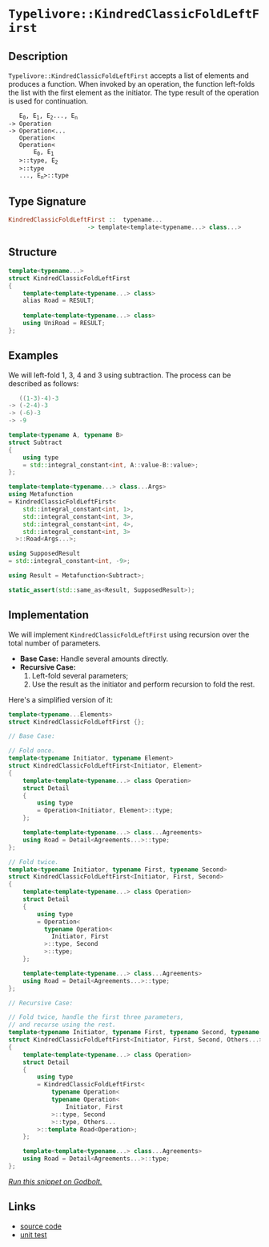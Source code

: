 <!-- Copyright 2024 Feng Mofan
SPDX-License-Identifier: Apache-2.0 -->

# `Typelivore::KindredClassicFoldLeftFirst`

## Description

`Typelivore::KindredClassicFoldLeftFirst` accepts a list of elements and produces a function.
When invoked by an operation, the function left-folds the list with the first element as the initiator.
The type result of the operation is used for continuation.

<pre><code>   E<sub>0</sub>, E<sub>1</sub>, E<sub>2</sub>..., E<sub>n</sub>
-> Operation
-> Operation&lt;...
   Operation&lt;
   Operation&lt;
       E<sub>0</sub>, E<sub>1</sub>
   &gt;::type, E<sub>2</sub>
   &gt;::type
   ..., E<sub>n</sub>&gt;::type</code></pre>

## Type Signature

```Haskell
KindredClassicFoldLeftFirst ::  typename...
                      -> template<template<typename...> class...>
```

## Structure

```C++
template<typename...>
struct KindredClassicFoldLeftFirst
{
    template<template<typename...> class>
    alias Road = RESULT;
        
    template<template<typename...> class>
    using UniRoad = RESULT;
};
```

## Examples

We will left-fold 1, 3, 4 and 3 using subtraction.
The process can be described as follows:

```C++
   ((1-3)-4)-3
-> (-2-4)-3
-> (-6)-3
-> -9
```

```C++
template<typename A, typename B>
struct Subtract
{
    using type
    = std::integral_constant<int, A::value-B::value>;
};

template<template<typename...> class...Args>
using Metafunction 
= KindredClassicFoldLeftFirst<
    std::integral_constant<int, 1>,
    std::integral_constant<int, 3>,
    std::integral_constant<int, 4>,
    std::integral_constant<int, 3>
  >::Road<Args...>;

using SupposedResult
= std::integral_constant<int, -9>;

using Result = Metafunction<Subtract>;

static_assert(std::same_as<Result, SupposedResult>);
```

## Implementation

We will implement `KindredClassicFoldLeftFirst` using recursion over the total number of parameters.

- **Base Case:** Handle several amounts directly.
- **Recursive Case:**
  1. Left-fold several parameters;
  2. Use the result as the initiator and perform recursion to fold the rest.

Here's a simplified version of it:

```C++
template<typename...Elements>
struct KindredClassicFoldLeftFirst {};

// Base Case:

// Fold once.
template<typename Initiator, typename Element>
struct KindredClassicFoldLeftFirst<Initiator, Element>
{
    template<template<typename...> class Operation>
    struct Detail
    {
        using type 
        = Operation<Initiator, Element>::type;
    };

    template<template<typename...> class...Agreements>
    using Road = Detail<Agreements...>::type;
};

// Fold twice.
template<typename Initiator, typename First, typename Second>
struct KindredClassicFoldLeftFirst<Initiator, First, Second>
{
    template<template<typename...> class Operation>
    struct Detail
    {
        using type 
        = Operation<
          typename Operation<
            Initiator, First
          >::type, Second
          >::type;
    };

    template<template<typename...> class...Agreements>
    using Road = Detail<Agreements...>::type;
};

// Recursive Case:

// Fold twice, handle the first three parameters,
// and recurse using the rest.
template<typename Initiator, typename First, typename Second, typename...Others>
struct KindredClassicFoldLeftFirst<Initiator, First, Second, Others...>
{
    template<template<typename...> class Operation>
    struct Detail
    {
        using type 
        = KindredClassicFoldLeftFirst<
            typename Operation<
            typename Operation<
                Initiator, First
            >::type, Second
            >::type, Others...
        >::template Road<Operation>;
    };

    template<template<typename...> class...Agreements>
    using Road = Detail<Agreements...>::type;
};
```

[*Run this snippet on Godbolt.*](https://godbolt.org/#z:OYLghAFBqd5QCxAYwPYBMCmBRdBLAF1QCcAaPECAMzwBtMA7AQwFtMQByARg9KtQYEAysib0QXACx8BBAKoBnTAAUAHpwAMvAFYTStJg1DIApACYAQuYukl9ZATwDKjdAGFUtAK4sGIAKwAzKSuADJ4DJgAcj4ARpjEIACcXKQADqgKhE4MHt6%2BAcEZWY4C4ZExLPGJKbaY9qUMQgRMxAR5Pn5BdQ05za0E5dFxCcmpCi1tHQXdEwNDldVjAJS2qF7EyOwcBJgsaQa7JoFuBACeaYysmAB0d9j0bIIKx9gmGgCCE8ReDgDUAGkIuhiJh3AYFFlkAAxTzoUKYKgEaF4YgTP4mADsVkxABFjlZPu8PgB6El/CxMJR/NxU9jE4lkv6w2joP4CLY3Ym7faHTDHU4XK5sP4ASQY2SYRDIf3Ol2YIoee0YBFexO%2BvwIgOBoPBVKhLPhiORqImAvFkulpD%2BSqeqsCbyJ2OJf1dsr2Byl/JOPM9Rx9QoVtzurz%2ByAhCj%2BAHlLsQpTk1Z83X8Nf9cZgWnQXW6sYSPsnk14skZZUKMUmC67jrjo7H4wJzRLHFKSNbbSrXiAQHLvXnk1j8YE89nXb6%2BQKx16J4HrncuQ6wxG5x9gKDlc9E/m3UWIsA/gAlVBMNnVv7pzO0AUrtd2hRzzvdoUEhl459Ez5Mw2ygDueE53I9ccA3la4xSbPAWxlHsg2ZU0CGtaDQKETA0AYdBN1TLUgTQ3U3AjP9DQRJEUTRe03AtZsrVg0jrWQ1D0IdF8%2BzdSd/VOQCp2A4Vg3nbBF31WsEnrBhN2TTCzwzJgswrKtnRkgsdxLHtyy3StTxjITGgFEdK1LECRQ0uMtJOHTdLAy1W2os15LUh0ux7WiUIEdCbILB8ezfVSMVfIcGXk1jvXY3lOMFfSeNDcN9WXVdMHXAgXkY%2BTFL3Q9jwxQIa3PKTLxOa9Ytve87MfS5PIHUqP3JfcUI2LIADdMBpOkQD80lyS/Ahfy2a0EEMdB6FlBAGpoUiBrXP40laa5djRUhGXJXq/lBZAaoa5KBoa0EJi5T4AunMLzMoyzEJFEiJgQmcRTo5zzrCucowIQa0Qwggfn%2BbCQTBPD9QIuEiJNUjGwsmVTvgv4rrQ617seu8Q0Sj5cx03afQ4tjjvChdIshQSjITOGxJezUJIvHSEdc101uU0ycwy7UcM%2B/CYV%2B40Qe0smCzR7HhNZryzI5wyuZMtmzIoiCqJZoXqeweyhUc%2BiqdsqXiswSGHoSGHtp5yX7JRhrUoYtx%2BeMt5fPksqTfh/ydYnK2uKDQq%2BMx9W8rihLHS8ta9fSzLJKzXKYpd%2B3pZK82zeHD8ACpI6j6OY5JRlo7%2BAAVTAJkjaO44jmOs6jjOLfhsxAgicMvCwdK3FQrY0nizcAOC1GLoaj4bu4ilnterUhC8WIXqYBwmJ0imn1NmmJnQLsIl2VcxAAfVQuZBAFCfrQ%2BLtarELxMAAWgsVf1%2B9Y3hx8sOPiRoK/UCtH7f4yFl2IYBXeJNaAFlJKoLwGAcHIVNPd7cIZwjmZwW5vjMeIAJ6YCnrQWeAh55kSXn8LgrxZryVHuPQQEC4xQLni0BeJx4GBCQTpVBYD0GQOgQwWBi9BDWkkIQlBBBQHgLIdgwwcDqF/AIXjdKis9ZXjvurNUIdPhrU7mkYoYIqoKC8LQVURIR4MLQZPTB5DKF4PYZvJIgjj4exTtIrUp4X4tDfh/YybhO7dzjH3RiQivgtEcMgae%2BoEgEAgMQhQ1xHEJTcJIvRtEvBiMyBI3RMjXjLAJBwVYtBOD%2BF4H4DgWhSCoE4G4aw1gUzrE2A1cwgQeCkAIJoCJqwADWAQAAcNx/AADZSmVKkP4TElTJBJECA0/QnBJC8BYBIDQGhSBxISUkjgvAFAgF6fk%2BJETSBwFgDARAIB1gEDSF4eCFAIBoH2HQBIURricFUDUzejS/jAGQMgBBkgbhmF4GCQgJA8Bj1SPwQQIgxDsCkDIQQigVDqAmaQXQqRvxxjSJwHgkTomxIKYkzgUZllLK1KgKgfw9mVIOZII5JyzkXL%2BBADwGz6DEAxAXLgyxeDjK0KsCASB1lpE2WQVZVKaUgGAFIMwfA6DTRGRAWIELYgRFaGcYFvAeXMGIGcKMsRtAoXGbk9ZdoowMFoPyn5WBYheGALSWgtARncF4FgFghhgDiCVaiSVeB6paoSZgVQ1VdgCvIOgqJPzaB4FiHGEVHgsAQpengLp2rSD1WILEQJ6Y9VGCdUYApqwqAGHvgANTwJgb8Gk4m5MecIUQ4g3mps%2BWoCFfz9D6pQKkyw%2BhnUjMgKsVAVcchas3qPasphLDWDMAM/1xA7kp3gKsOwJrnAQFcNMPwqQwgRGGFUUYqRijZAEAOvQk7GgLBGIkcY9Qe1NEmO0TwnQ9Dds/gIfobQF1jqXbYddM7xjrsPUsIlawNhbAkKCjgMS%2BkQsGYi/ZhzjmnKkJiiAuAbn4uyUSklEbViDWPKMCAxSQCSECDcZpmJJAaEkGYSQlSelVKSG0jgHTSBdJyTcWp1SkilK4JU/wkguD%2BGaZU59PzBnDNGXkiNUzZkUvmTC5Z5BKD0rxdstgnBWgsFqpiTeTB%2BIli4EkG4XAbgWvwNKO5ehU3PIzdILNSgc0/N0CygFTAgXaofU%2B/pvBBnQsWcs9kCLBPCdE%2BJvcknpOyaxTi6leKCWBDMMSpjEzyWUtQLihIXG1n%2Bdc6MazInIpGEk1wXpNAZFq0oFyn5Qq%2BW2pSyKsVEqHC2plSqOVCqIXKtVeqzVtrdX6sNQk/AS1HBmohZa612xcngIdQkp1Lq%2BXuu2Akr1Prcn%2BsDUoYNFXdzMajUwWN8bE3yltcp9Nry1OyGzd8hJ2n83hobVYYt7Wy2QcSVWmBnBa0MPrUWiwzaTOtvbbtrtK7d1%2BD7WhM9IQ0KXvHekTIU7ciboKBOz786R2LHezuxo%2B6N35EHT0VdYO3vHrmFMH7kP4eDEB4u%2B9N7Mno4dUZl9nA/jhds5F%2BzUmZMaCxX%2B6U7mgPebJaBzA4HEh7YdThvDUmNANI0P4EjKRJMaFqMZyFQzbCMdJZM6ZcyFmwqCzxrZOyOCCcOSwBQtVTm1Qc3yCYVz5O3Pue8tNLyJCLY%2BRplbOgQDBF0/pkFWGcd0ahRxuFVniAsEV8r1X6uvTomxSFml7nAhedF75lAPu8XS5D6MFXYjp5q6SNPDXBBHHO8aay%2BLaJEvct5SKtLmfRXislTl/zsr5WKqq5gFVaqxCld9eV0N3WdXGs/nVn5DXlo2t9S1iF7XXVnC656ttfXeADaDXsEb4afN8GjQoONCak2zdkCphbevlu5vN%2Bt4wZ2S2xBu/txoWqSSoM202ltCQ21YG3yDnILgnuI70MOioaO/slByM9udORYfbru6D09N/l29D3Re1HI9bdb/CHYA%2BYQAq9LtDJO9a9bHcFO3DgfHJPVFJXFXP4GPG4ePcnbXADQlAPEDUgMDLARnB9FnEAMwKTQIdnJDQIRpQIQIZpLgGpWjAZTgBjMZAgkpCjG4GDLgQIUpcjAufwDQSpFDLDQIeA1goXQPB9S5FgkzNgmnQpP1NWS/SQIAA%3D%3D%3D)

## Links

- [source code](../../../../conceptrodon/typelivore/kindred_classic_fold_left_first.hpp)
- [unit test](../../../../tests/unit/metafunctions/typelivore/kindred_classic_fold_left_first.test.hpp)
